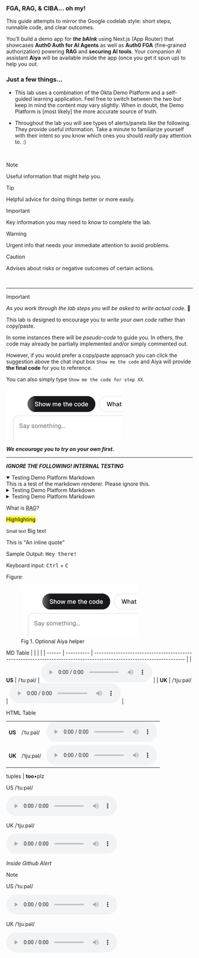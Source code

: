 ### FGA, RAG, & CIBA... oh my!

This guide attempts to mirror the Google codelab style: short steps, runnable code, and clear outcomes.

You’ll build a demo app for ***the bAInk*** using Next.js (App Router) that showcases **Auth0 Auth for AI Agents** as well as **Auth0 FGA** (fine‑grained authorization) powering **RAG** and **securing AI tools**. Your companion AI assistant **Aiya** will be available inside the app (once you get it spun up) to help you out.

### Just a few things...

- This lab uses a combination of the Okta Demo Platform and a self-guided learning application. Feel free to switch between the two but keep in mind the content _may_ vary slightly. When in doubt, the Demo Platform is [most likely] the more accurate source of truth.

- Throughout the lab you will see types of alerts/panels like the following. They provide useful information. Take a minute to familiarize yourself with their intent so you know which ones you should _really_ pay attention to. :)

<br>

  > [!NOTE]
  > Useful information that might help you.

  > [!Tip]
  > Helpful advice for doing things better or more easily.

  > [!Important]
  > Key information you may need to know to complete the lab.

  > [!Warning]
  > Urgent info that needs your immediate attention to avoid problems.

  > [!Caution]
  > Advises about risks or negative outcomes of certain actions.

<br>

---
> [!IMPORTANT]
> *As you work through the lab steps you will be asked to write actual code.* 🙌
>
> This lab is designed to encourage you to *write your own code* rather than copy/paste.
>
> In some instances there will be *pseudo-code* to guide you. In others, the code may already be partially implemented and/or simply commented out.
>
> However, if you would prefer a copy/paste approach you can click the suggestion above the chat input box `Show me the code` and Aiya will provide **the final code** for you to reference.
>
> You can also simply type `Show me the code for step XX`.
>
> ![Show me the code](./assets/images/show-me-the-code.png)
>
> ***We encourage you to try on your own first.***

---

***IGNORE THE FOLLOWING! INTERNAL TESTING***
<details open=true>
<summary>Testing Demo Platform Markdown</summary>
This is a test of the markdown renderer. Please ignore this.
</details>

<details>
<summary>Testing Demo Platform Markdown</summary>
<p style='padding: 15px'>This is a test of the markdown renderer. Please ignore this.</p>
</details>

<details>
<summary>Testing Demo Platform Markdown</summary>
  <table>
    <tr>
      <td>
        <b>US</b>
      </td>
      <td>
        /ˈtuːpəl/
      </td>
      <td>
        <audio controls>
          <source src='./assets/audio/tuples_en_us.mp3' type='audio/mpeg'>
          Sadly audio is not supported
        </audio>
      </td>
    </tr>
    <tr>
      <td>
        <b>UK</b>
      </td>
      <td>
        /ˈtjuːpəl/
      </td>
      <td>
        <audio controls>
          <source src='./assets/audio/tuples_en_uk.mp3' type='audio/mpeg'>
          Sadly audio is not supported
        </audio>
      </td>
    </tr>
  </table>
</details>

What is <abbr title='Retrieval-Augmented Generation'>RAG</abbr>?

<mark>Highlighting</mark>

<small>Small text</small> Big text

This is <q>An inline quote</q>

Sample Output: <samp>Hey there!</samp>

Keyboard input: <kbd>Ctrl</kbd> + <kbd>C</kbd>

Figure:
<figure>
<img src='./assets/images/show-me-the-code.png'/>
<figcaption>Fig 1. Optional Aiya helper</figcaption>
</figure>

MD Table
|        |            |                                                                                                                      |
| ------ | ---------- | -------------------------------------------------------------------------------------------------------------------- |
| **US** | /ˈtuːpəl/  | <audio controls><source src='./assets/audio/tuples_en_us.mp3' type='audio/mpeg'>Sadly audio is not supported</audio> |
| **UK** | /ˈtjuːpəl/ | <audio controls><source src='./assets/audio/tuples_en_uk.mp3' type='audio/mpeg'>Sadly audio is not supported</audio> |

HTML Table
<table>
  <tr>
    <td>
      <b>US</b>
    </td>
    <td>
      /ˈtuːpəl/
    </td>
    <td>
      <audio controls>
        <source src='./assets/audio/tuples_en_us.mp3' type='audio/mpeg'>
        Sadly audio is not supported
      </audio>
    </td>
  </tr>
  <tr>
    <td>
      <b>UK</b>
    </td>
    <td>
      /ˈtjuːpəl/
    </td>
    <td>
      <audio controls>
        <source src='./assets/audio/tuples_en_uk.mp3' type='audio/mpeg'>
        Sadly audio is not supported
      </audio>
    </td>
  </tr>
</table>

tuples | **too**•plz

US /ˈtuːpəl/

<audio controls>
  <source src='./assets/audio/tuples_en_us.mp3' type='audio/mpeg'>
  Sadly audio is not supported :(
</audio>

UK /ˈtjuːpəl/

<audio controls>
  <source src='./assets/audio/tuples_en_uk.mp3' type='audio/mpeg'>
  Sadly audio is not supported :(
</audio>


*Inside Github Alert*
> [!NOTE]
> US /ˈtuːpəl/
>
> <audio controls>
>   <source src='./assets/audio/tuples_en_us.mp3' type='audio/mpeg'>
>   Sadly audio is not supported :(
> </audio>
>
> UK /ˈtjuːpəl/
>
> <audio controls>
>   <source src='./assets/audio/tuples_en_uk.mp3' type='audio/mpeg'>
>   Sadly audio is not supported :(
> </audio>
